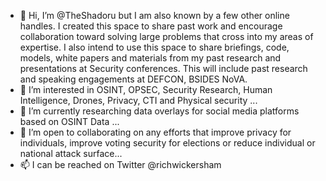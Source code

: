 - 👋 Hi, I’m @TheShadoru but I am also known by a few other online handles.  I created this space to share past work and encourage collaboration toward solving large problems that cross into my areas of expertise.  I also intend to use this space to share briefings, code, models, white papers and materials from my past research and presentations at Security conferences. This will include past research and speaking engagements at DEFCON, BSIDES NoVA.
- 👀 I’m interested in OSINT, OPSEC, Security Research, Human Intelligence, Drones, Privacy, CTI and Physical security ...
- 🌱 I’m currently researching data overlays for social media platforms based on OSINT Data ...
- 💞️ I’m open to collaborating on any efforts that improve privacy for individuals, improve voting security for elections or reduce individual or national attack surface...
- 📫 I can be reached on Twitter @richwickersham 

<!---
TheShadoru/TheShadoru is a ✨ special ✨ repository because its `README.md` (this file) appears on your GitHub profile.
You can click the Preview link to take a look at your changes.
--->

